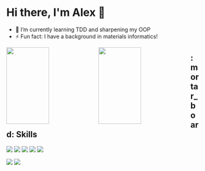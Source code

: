 # Hi there, I'm Alex :wave:
- 🌱 I’m currently learning TDD and sharpening my OOP
- ⚡ Fun fact: I have a background in materials informatics!

<img  align = "left" width="47%" height ="200px" src="https://github-readme-stats.vercel.app/api?username=AlexanderGzyl&show_icons=true&theme=radical"/>
<img align = "left" width="47%" height ="200px"src="https://github-readme-stats.vercel.app/api/top-langs/?username=AlexanderGzyl&layout=compact&theme=radical"/>

<h2 > :mortar_board: Skills </h2>


<div align ="left" width = "47%">




![](https://img.shields.io/badge/Code-React-informational?style=for-the-badge&logo=react&logoColor=white&color=EC3E85)
![](https://img.shields.io/badge/Code-Node.js-informational?style=for-the-badge&logo=node.js&logoColor=white&color=EC3E85)
![](https://img.shields.io/badge/Code-Express-informational?style=for-the-badge&logoColor=white&color=EC3E85)
![](https://img.shields.io/badge/Code-MongoDB-informational?style=for-the-badge&logo=mongodb&logoColor=white&color=EC3E85)
![](https://img.shields.io/badge/Code-Firebase-informational?style=for-the-badge&logo=firebase&logoColor=white&color=EC3E85)

![](https://img.shields.io/badge/Code-Redux-informational?style=for-the-badge&logo=redux&logoColor=white&color=EC3E85)
![](https://img.shields.io/badge/Code-Jest-informational?style=for-the-badge&logo=jest&logoColor=white&color=EC3E85)

</div>








